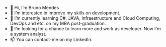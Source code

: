 - 👋 Hi, I’m Bruno Mendes
- 👀 I’m interested in improve my skills on development.
- 🌱 I’m currently learning C#, JAVA, Infraestructure and Cloud Computing, DevOps and etc. on my MBA post-graduation.
- 💞️ I’m looking for a chance to learn more and work as developer. Now I'm a system analyst.
- 📫 You can contact-me on my LinkedIn.

<!---
BrunoSMendes89/BrunoSMendes89 is a ✨ special ✨ repository because its `README.md` (this file) appears on your GitHub profile.
You can click the Preview link to take a look at your changes.
--->
